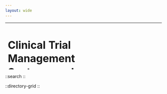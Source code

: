 ```yaml
---
layout: wide
---
```


<table style="width:100%; height:150px;">
 <tr>
    <td style="vertical-align:middle; width:50%; align:center; font-size:1.2em; line-height:1.3;">
    <h1>Clinical Trial Management Systems and Software Directory for Administrators</h1>
      Your resource for finding the best clinical trial management systems and software. Quickly explore tools, and connect with the right fit for your trial needs—all in one place. Simplify your search with the Clinical Trial Management Clinical Trial Management Systems and Software Directory for Administrators. 
    </td>
    <td style="vertical-align:middle; width:50%; text-align:right;">
      <img src="hero.jpg" alt="Hero Image" style="max-width:100%; height:auto;">
    </td>
 </tr>
</table>

::search
::

::directory-grid
::

